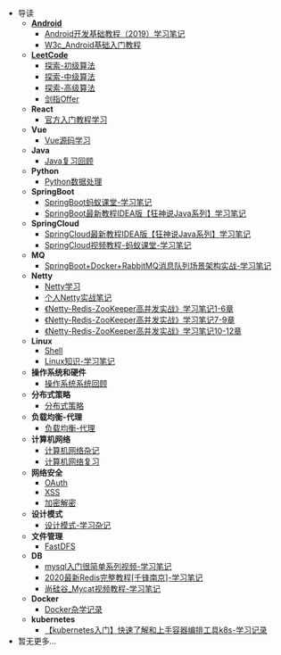 * 导读
    * [**Android**](https://ashiamd.github.io/docsify-notes/#/study/Android/README.md)
      * [Android开发基础教程（2019）学习笔记](/study/Android/Android开发基础教程（2019）学习笔记)
      * [W3c_Android基础入门教程](/study/Android/W3c_Android基础入门教程)
    * [**LeetCode**](https://ashiamd.github.io/docsify-notes/#/study/LeetCode_Study/README.md)
      * [探索-初级算法](/study/LeetCode_Study/初级算法/README.md)
      * [探索-中级算法](/study/LeetCode_Study/中级算法/README.md)
      * [探索-高级算法](/study/LeetCode_Study/高级算法/README.md)
      * [剑指Offer](/study/LeetCode_Study/剑指Offer/剑指Offer)
    * **React**
      * [官方入门教程学习](/study/React/官方入门教程学习) 
    * **Vue**
      * [Vue源码学习](/study/Vue/Vue源码学习)
    * **Java**
      * [Java复习回顾](/study/Java/Java复习回顾)
    * **Python**
      + [Python数据处理](/study/Python/python数据处理)
    * **SpringBoot**
      + [SpringBoot蚂蚁课堂-学习笔记](/study/SpringBoot/SpringBoot蚂蚁课堂-学习笔记)
      + [SpringBoot最新教程IDEA版【狂神说Java系列】学习笔记](/study/SpringBoot/SpringBoot最新教程IDEA版_狂神说Java系列_-学习笔记)
    * **SpringCloud**
      + [SpringCloud最新教程IDEA版【狂神说Java系列】学习笔记](/study/SpringCloud/SpringCloud最新教程IDEA版【狂神说Java系列】-学习笔记)
      + [SpringCloud视频教程-蚂蚁课堂-学习笔记](/study/SpringCloud/SpringCloud视频教程-蚂蚁课堂-学习笔记)
    * **MQ**
      * [SpringBoot+Docker+RabbitMQ消息队列场景架构实战-学习笔记](/study/MQ/SpringBoot_Docker_RabbitMQ消息队列场景架构实战-学习笔记)
    * **Netty**
      + [Netty学习](/study/Netty/Netty学习)
      + [个人Netty实战笔记](/study/Netty/个人Netty实战笔记)
      + [《Netty-Redis-ZooKeeper高并发实战》学习笔记1-6章](/study/Netty/《Netty-Redis-ZooKeeper高并发实战》学习笔记1-6章)
      + [《Netty-Redis-ZooKeeper高并发实战》学习笔记7-9章](/study/Netty/《Netty-Redis-ZooKeeper高并发实战》学习笔记7-9章)
      + [《Netty-Redis-ZooKeeper高并发实战》学习笔记10-12章](/study/Netty/《Netty-Redis-ZooKeeper高并发实战》学习笔记10-12章)
    * **Linux**
      + [Shell](/study/Linux/Shell学习)
      + [Linux知识-学习笔记](/study/Linux/Linux知识-学习笔记)
    * **操作系统和硬件**
      * [操作系统系统回顾](/study/操作系统和硬件/操作系统系统回顾)
    * **分布式策略**
      * [分布式策略](/study/分布式策略/分布式策略-杂记)
    * **负载均衡-代理**
      * [负载均衡-代理](/study/负载均衡-代理/负载均衡-代理-杂记)
    * **计算机网络**
      + [计算机网络杂记](/study/计算机网络/计算机网络杂记)
      + [计算机网络复习](/study/计算机网络/计算机网络复习)
    * **网络安全**
      * [OAuth](/study/网络安全/OAuth/OAuth学习杂记)
      * [XSS](/study/网络安全/XSS/Web安全-XSS教程)
      * [加密解密](/study/网络安全/加密解密/加密解密杂谈)
    * **设计模式**
      * [设计模式-学习杂记](/study/设计模式/设计模式-学习杂记)
    * **文件管理**
      + [FastDFS](/study/文件管理/FastDFS/FastDFS杂记)
    * **DB**
      * [mysql入门很简单系列视频-学习笔记](/study/DB/mysql入门很简单系列视频-学习笔记)
      * [2020最新Redis完整教程[千锋南京]-学习笔记](/study/DB/2020最新Redis完整教程[千锋南京]-学习笔记)
      * [尚硅谷_Mycat视频教程-学习笔记](/study/DB/尚硅谷_Mycat视频教程-学习笔记)
    * **Docker**
      * [Docker杂学记录](/study/Docker/Docker杂学记录)
    * **kubernetes**
      * [【kubernetes入门】快速了解和上手容器编排工具k8s-学习记录](/study/kubernetes/[kubernetes入门]快速了解和上手容器编排工具k8s-学习记录)
* 暂无更多...

